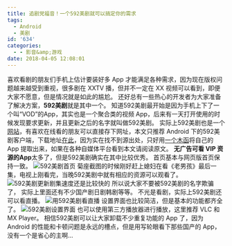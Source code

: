 ```yaml
---
title: 追剧党福音！一个592美剧就可以搞定你的需求
tags:
  - Android
  - 美剧
id: '634'
categories:
  - - 影音&amp;游戏
date: 2018-04-05 12:08:01
---
```


喜欢看剧的朋友们手机上估计要装好多 App 才能满足各种需求，因为现在版权问题越来越受到重视，很多剧在 XXTV 播，但并不一定在 XX 视频可以看到，即便大家不愿意，但是情况就是如此的尴尬。 还好总有一些热心的开发者为大家准备了解决方案，**592美剧**就是其中一个。 知道592美剧最开始是因为手机上下了一个叫“VOD”的App，其实也是一个聚合类的视频 App，后来有一天打开使用的时候发现要求更新，并且更新之后的名字就叫做592美剧。 实际上592美剧也是一个[网站](http://www.592meiju.com/)，有喜欢在线看的朋友可以直接存下网址，本文只推荐 Android 下的592美剧客户端，下载地址[在此](https://share.weiyun.com/5OeIrqI)，因为实在找不到源出处，只好用[一个木函](https://www.jubuzz.com/geek/258.html)将自己的 App 提取出来，如果在各种自媒体平台看到本文请阅读原文。 **无广告可看 VIP 资源的App**太多了，但是592美剧确实在其中比较优秀。 首页基本与网页版首页保持一致。 ![592美剧首页](https://i.loli.net/2018/04/05/5ac59e6cd0816.jpg) 菊座截图的时候刚好赶上媳妇在看《老男孩》最后一集，电视上刚看完，当晚592美剧中就有相应的资源可以观看了。 ![592美剧更新剧集速度还是比较快的](https://i.loli.net/2018/04/05/5ac59eb4c01ad.jpg) 所以说大家不要被592美剧的名字欺骗了， 实际上里面还有不少国产剧日剧韩剧等等。 不光是看剧，实际上592美剧还可以看直播。 ![用592美剧看直播](https://i.loli.net/2018/04/05/5ac59fb037018.jpg) 设置界面也比较简洁，但是基本的功能都齐全了。 ![592美剧设置界面](https://i.loli.net/2018/04/05/5ac5a013b8ee1.jpg) 也可以使用第三方播放器进行播放，这里推荐 VLC 和 MX Player。 相信592美剧可以让大家卸载不少重复功能的 App 了，因为 Android 的性能和卡顿问题是永远的槽点，但是用写轮眼看下那些国产的 App，没有一个是省心的主啊...